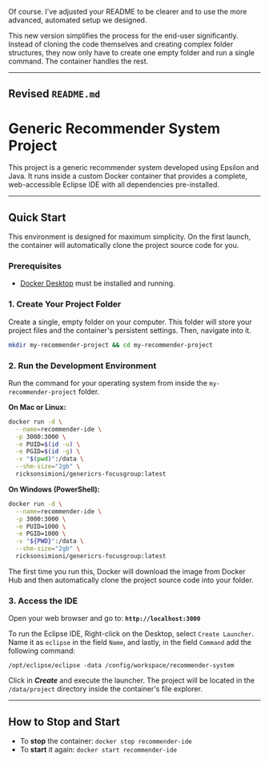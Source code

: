 Of course. I've adjusted your README to be clearer and to use the more advanced, automated setup we designed.

This new version simplifies the process for the end-user significantly. Instead of cloning the code themselves and creating complex folder structures, they now only have to create one empty folder and run a single command. The container handles the rest.

-----

## Revised `README.md`

# Generic Recommender System Project

This project is a generic recommender system developed using Epsilon and Java. It runs inside a custom Docker container that provides a complete, web-accessible Eclipse IDE with all dependencies pre-installed.

-----

## Quick Start

This environment is designed for maximum simplicity. On the first launch, the container will automatically clone the project source code for you.

### **Prerequisites**

  * [Docker Desktop](https://www.docker.com/products/docker-desktop/) must be installed and running.

### **1. Create Your Project Folder**

Create a single, empty folder on your computer. This folder will store your project files and the container's persistent settings. Then, navigate into it.

```bash
mkdir my-recommender-project && cd my-recommender-project
```

### **2. Run the Development Environment**

Run the command for your operating system from inside the `my-recommender-project` folder.

**On Mac or Linux:**

```bash
docker run -d \
  --name=recommender-ide \
  -p 3000:3000 \
  -e PUID=$(id -u) \
  -e PGID=$(id -g) \
  -v "$(pwd)":/data \
  --shm-size="2gb" \
  ricksonsimioni/genericrs-focusgroup:latest
```

**On Windows (PowerShell):**

```bash
docker run -d \
  --name=recommender-ide \
  -p 3000:3000 \
  -e PUID=1000 \
  -e PGID=1000 \
  -v "${PWD}":/data \
  --shm-size="2gb" \
  ricksonsimioni/genericrs-focusgroup:latest
```

The first time you run this, Docker will download the image from Docker Hub and then automatically clone the project source code into your folder.

### **3. Access the IDE**

Open your web browser and go to:
**`http://localhost:3000`**

To run the Eclipse IDE, Right-click on the Desktop, select ```Create Launcher```.
Name it as ```eclipse``` in the field ```Name```, and lastly, in the field ```Command``` add the following command:
```
/opt/eclipse/eclipse -data /config/workspace/recommender-system
```

Click in ***Create*** and execute the launcher. The project will be located in the `/data/project` directory inside the container's file explorer.

-----

## How to Stop and Start

  * To **stop** the container: `docker stop recommender-ide`
  * To **start** it again: `docker start recommender-ide`
